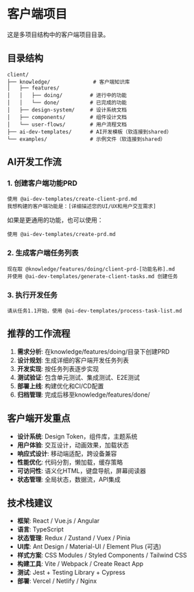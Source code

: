 # 客户端项目

这是多项目结构中的客户端项目目录。

## 目录结构

```
client/
├── knowledge/              # 客户端知识库
│   ├── features/
│   │   ├── doing/         # 进行中的功能
│   │   └── done/          # 已完成的功能
│   ├── design-system/     # 设计系统文档
│   ├── components/        # 组件设计文档
│   └── user-flows/        # 用户流程文档
├── ai-dev-templates/      # AI开发模板（软连接到shared）
└── examples/              # 示例文件（软连接到shared）
```

## AI开发工作流

### 1. 创建客户端功能PRD

```text
使用 @ai-dev-templates/create-client-prd.md
我想构建的客户端功能是：[详细描述您的UI/UX和用户交互需求]
```

如果是更通用的功能，也可以使用：
```text
使用 @ai-dev-templates/create-prd.md
```

### 2. 生成客户端任务列表

```text
现在取 @knowledge/features/doing/client-prd-[功能名称].md 
并使用 @ai-dev-templates/generate-client-tasks.md 创建任务
```

### 3. 执行开发任务

```text
请从任务1.1开始，使用 @ai-dev-templates/process-task-list.md
```

## 推荐的工作流程

1. **需求分析**: 在knowledge/features/doing/目录下创建PRD
2. **设计规划**: 生成详细的客户端开发任务列表
3. **开发实现**: 按任务列表逐步实现
4. **测试验证**: 包含单元测试、集成测试、E2E测试
5. **部署上线**: 构建优化和CI/CD配置
6. **归档管理**: 完成后移至knowledge/features/done/

## 客户端开发重点

- **设计系统**: Design Token，组件库，主题系统
- **用户体验**: 交互设计，动画效果，加载状态
- **响应式设计**: 移动端适配，跨设备兼容
- **性能优化**: 代码分割，懒加载，缓存策略
- **可访问性**: 语义化HTML，键盘导航，屏幕阅读器
- **状态管理**: 全局状态，数据流，API集成

## 技术栈建议

- **框架**: React / Vue.js / Angular
- **语言**: TypeScript
- **状态管理**: Redux / Zustand / Vuex / Pinia
- **UI库**: Ant Design / Material-UI / Element Plus (可选)
- **样式方案**: CSS Modules / Styled Components / Tailwind CSS
- **构建工具**: Vite / Webpack / Create React App
- **测试**: Jest + Testing Library + Cypress
- **部署**: Vercel / Netlify / Nginx